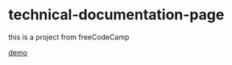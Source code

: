 # technical-documentation-page

this is a project from freeCodeCamp

[demo](https://thanh-luan-nguyen.github.io/technical-documentation-page/)
